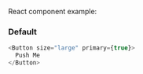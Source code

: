 React component example:

### Default

```js
<Button size="large" primary={true}>
  Push Me
</Button>
```
